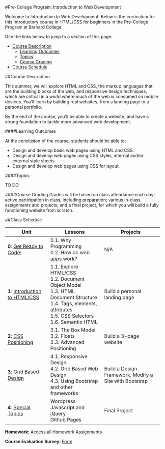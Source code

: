 #Pre-College Program: Introduction to Web Development

Welcome to Introduction to Web Development!  Below is the curriculum for this introductory course in HTML/CSS for beginners in the Pre-College Program at Barnard College. 

Use the links below to jump to a section of this page.

- [Course Description](#description)
	- [Learning Outcomes](#outcomes)
	- [Topics](#topics)
	- [Course Grading](#grading)
- [Course Schedule](#schedule)


##<a name="description">Course Description</a>

This summer, we will explore HTML and CSS, the markup languages that are the building blocks of the web, and responsive design techniques, which are critical in a world where much of the web is consumed on mobile devices.  You’ll learn by building real websites, from a landing page to a personal portfolio.  

By the end of the course, you’ll be able to create a website, and have a strong foundation to tackle more advanced web development.

####<a name="outcomes">Learning Outcomes</a> 

At the conclusion of the course, students should be able to:

- Design and develop basic web pages using HTML and CSS.
- Design and develop web pages using CSS styles, internal and/or external style sheets.
- Design and develop web pages using CSS for layout.

####<a name="topics">Topics</a>

TO DO

####<a name="grading">Course Grading</a>
Grades will be based on class attendance each day; active participation in class, including preparation; various in-class assignments and projects; and a final project, for which you will build a fully functioning website from scratch.

##<a name="schedule">Class Schedule</a>

| Unit          | Lessons     | Projects |
| ------------- |-------------|----------|
| **0**: [Get Ready to Code!](https://github.com/fma2/pcp-intro-web-development/blob/master/units/0-intro.md)  | 0.1. Why Programming <br>0.2. How do web apps work? | N/A |
| **1**: [Introduction to HTML/CSS]()  | 1.1. Explore HTML/CSS <br>1.2. Document Object Model <br> 1.3. HTML Document Structure <br> 1.4. Tags, elements, attributes <br> 1.5. CSS Selectors <br> 1.6. Semantic HTML | Build a personal landing page |
| **2**: [CSS Positioning]()  | 3.1. The Box Model <br>3.2. Floats <br> 3.3. Advanced Positioning | Build a 3-page website|
| **3**: [Grid Based Design]()  | 4.1. Responsive Design <br>4.2. Grid Based Web Design <br> 4.3. Using Bootstrap and other frameworks | Build a Design Framework, Modify a Site with Bootstrap |
| **4**: [Special Topics]()  | Wordpress <br>Javascript and jQuery <br>Github Pages | Final Project |

**Homework:** Access all [Homework Assignments]() 

**Course Evaluation Survey:** [Form]() 


 
